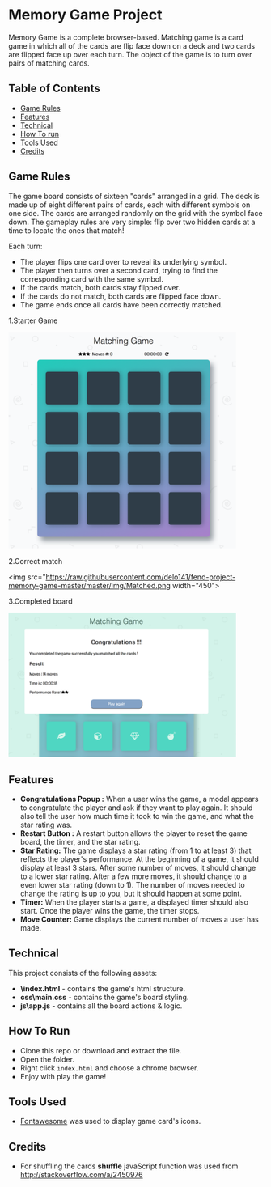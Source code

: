 # Memory Game Project

Memory Game is a complete browser-based. Matching game is a card game in which all of the cards are flip face down on a deck and two cards are flipped face up over each turn. The object of the game is to turn over pairs of matching cards.
## Table of Contents

* [Game Rules](#game-rules)
* [Features ](#Features)
* [Technical](#technical)
* [How To run](#how-to-run)
* [Tools Used](#tools-used)
* [Credits](#credits)

## Game Rules

The game board consists of sixteen "cards" arranged in a grid. The deck is made up of eight different pairs of cards, each with different symbols on one side. The cards are arranged randomly on the grid with the symbol face down. The gameplay rules are very simple: flip over two hidden cards at a time to locate the ones that match!

Each turn:

* The player flips one card over to reveal its underlying symbol.
* The player then turns over a second card, trying to find the corresponding card with the same symbol.
* If the cards match, both cards stay flipped over.
* If the cards do not match, both cards are flipped face down.
* The game ends once all cards have been correctly matched.

1.Starter Game

<img src="https://raw.githubusercontent.com/delo141/fend-project-memory-game-master/master/img/Start.png" width="450">

2.Correct match

<img src="https://raw.githubusercontent.com/delo141/fend-project-memory-game-master/master/img/Matched.png width="450">

3.Completed board

<img src="https://raw.githubusercontent.com/delo141/fend-project-memory-game-master/master/img/result.png" width="450">

## Features
* **Congratulations Popup :** When a user wins the game, a modal appears to congratulate the player and ask if they want to play again. It should also tell the user how much time it took to win the game, and what the star rating was.
* **Restart Button :** A restart button allows the player to reset the game board, the timer, and the star rating.
* **Star Rating:** The game displays a star rating (from 1 to at least 3) that reflects the player's performance. At the beginning of a game, it should display at least 3 stars. After some number of moves, it should change to a lower star rating. After a few more moves, it should change to a even lower star rating (down to 1).
The number of moves needed to change the rating is up to you, but it should happen at some point.
* **Timer:** When the player starts a game, a displayed timer should also start. Once the player wins the game, the timer stops.
* **Move Counter:** Game displays the current number of moves a user has made.

## Technical

This project consists of the following assets:

* **\index.html**  - contains the game's html structure.
* **css\main.css** - contains the game's board styling.
* **js\app.js** - contains all the board actions & logic.

## How To Run
* Clone this repo or download and extract the file.
* Open the folder.
* Right click `index.html` and choose a chrome browser.
* Enjoy with play the game!

## Tools Used
* [Fontawesome](http://fontawesome.io/icons/) was used to display game card's icons.
## Credits

* For shuffling the cards **shuffle** javaScript function was used from http://stackoverflow.com/a/2450976
